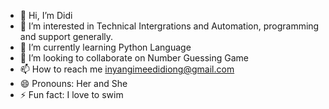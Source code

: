 - 👋 Hi, I’m Didi
- 👀 I’m interested in Technical Intergrations and Automation, programming and support generally.
- 🌱 I’m currently learning Python Language
- 💞️ I’m looking to collaborate on Number Guessing Game
- 📫 How to reach me inyangimeedidiong@gmail.com
- 😄 Pronouns: Her and She
- ⚡ Fun fact: I love to swim

<!---
InyangEddy/InyangEddy is a ✨ special ✨ repository because its `README.md` (this file) appears on your GitHub profile.
You can click the Preview link to take a look at your changes.
--->
